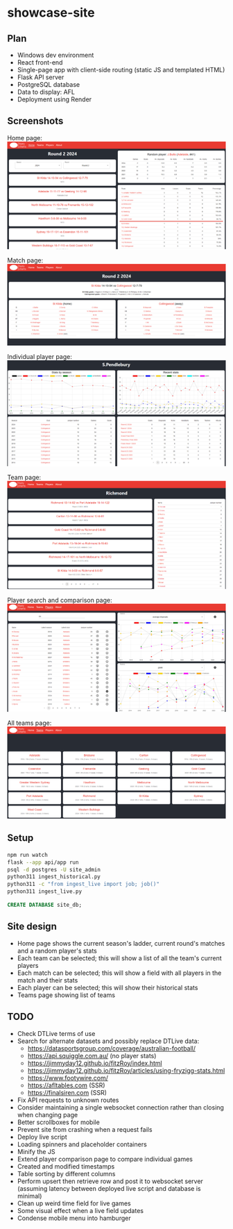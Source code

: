 # showcase-site

## Plan
- Windows dev environment
- React front-end
- Single-page app with client-side routing (static JS and templated HTML)
- Flask API server
- PostgreSQL database
- Data to display: AFL
- Deployment using Render

## Screenshots
Home page:
![](./screenshots/home.png)

Match page:
![](./screenshots/match.png)

Individual player page:
![](./screenshots/player.png)

Team page:
![](./screenshots/team.png)

Player search and comparison page:
![](./screenshots/players.png)

All teams page:
![](./screenshots/teams.png)

## Setup
```bash
npm run watch
flask --app api/app run
psql -d postgres -U site_admin
python311 ingest_historical.py
python311 -c "from ingest_live import job; job()"
python311 ingest_live.py
```

```sql
CREATE DATABASE site_db;
```

## Site design
- Home page shows the current season's ladder, current round's matches and a random player's stats
- Each team can be selected; this will show a list of all the team's current players
- Each match can be selected; this will show a field with all players in the match and their stats
- Each player can be selected; this will show their historical stats
- Teams page showing list of teams

## TODO
- Check DTLive terms of use
- Search for alternate datasets and possibly replace DTLive data:
  - https://datasportsgroup.com/coverage/australian-football/
  - https://api.squiggle.com.au/ (no player stats)
  - https://jimmyday12.github.io/fitzRoy/index.html
  - https://jimmyday12.github.io/fitzRoy/articles/using-fryzigg-stats.html
  - https://www.footywire.com/
  - https://afltables.com (SSR)
  - https://finalsiren.com (SSR)
- Fix API requests to unknown routes
- Consider maintaining a single websocket connection rather than closing when changing page
- Better scrollboxes for mobile
- Prevent site from crashing when a request fails
- Deploy live script
- Loading spinners and placeholder containers
- Minify the JS
- Extend player comparison page to compare individual games
- Created and modified timestamps
- Table sorting by different columns
- Perform upsert then retrieve row and post it to websocket server (assuming latency between deployed live script and database is minimal)
- Clean up weird time field for live games
- Some visual effect when a live field updates
- Condense mobile menu into hamburger